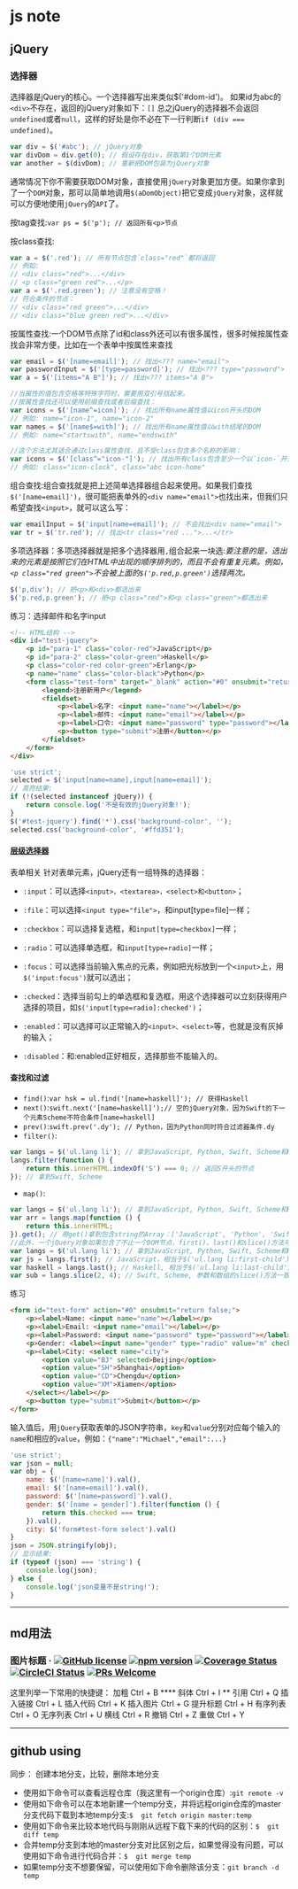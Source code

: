 # js note

## jQuery

### 选择器

选择器是jQuery的核心。一个选择器写出来类似$('#dom-id')。
如果id为abc的`<div>`不存在，返回的jQuery对象如下：`[]`
总之jQuery的选择器不会返回`undefined`或者`null`，这样的好处是你不必在下一行判断`if (div === undefined)`。

```js
var div = $('#abc'); // jQuery对象
var divDom = div.get(0); // 假设存在div，获取第1个DOM元素
var another = $(divDom); // 重新把DOM包装为jQuery对象
```

通常情况下你不需要获取DOM对象，直接使用`jQuery`对象更加方便。如果你拿到了一个`DOM`对象，那可以简单地调用`$(aDomObject)`把它变成`jQuery`对象，这样就可以方便地使用`jQuery`的`API`了。

按tag查找:`var ps = $('p'); // 返回所有<p>节点`

按class查找:

```js
var a = $('.red'); // 所有节点包含`class="red"`都将返回
// 例如:
// <div class="red">...</div>
// <p class="green red">...</p>
var a = $('.red.green'); // 注意没有空格！
// 符合条件的节点：
// <div class="red green">...</div>
// <div class="blue green red">...</div>
```

按属性查找:一个DOM节点除了id和class外还可以有很多属性，很多时候按属性查找会非常方便，比如在一个表单中按属性来查找

```js
var email = $('[name=email]'); // 找出<??? name="email">
var passwordInput = $('[type=password]'); // 找出<??? type="password">
var a = $('[items="A B"]'); // 找出<??? items="A B">

//当属性的值包含空格等特殊字符时，需要用双引号括起来。
//按属性查找还可以使用前缀查找或者后缀查找：
var icons = $('[name^=icon]'); // 找出所有name属性值以icon开头的DOM
// 例如: name="icon-1", name="icon-2"
var names = $('[name$=with]'); // 找出所有name属性值以with结尾的DOM
// 例如: name="startswith", name="endswith"

//这个方法尤其适合通过class属性查找，且不受class包含多个名称的影响：
var icons = $('[class^="icon-"]'); // 找出所有class包含至少一个以`icon-`开头的DOM
// 例如: class="icon-clock", class="abc icon-home"
```

组合查找:组合查找就是把上述简单选择器组合起来使用。如果我们查找`$('[name=email]')`，很可能把表单外的`<div name="email">`也找出来，但我们只希望查找`<input>`，就可以这么写：

```js
var emailInput = $('input[name=email]'); // 不会找出<div name="email">  
var tr = $('tr.red'); // 找出<tr class="red ...">...</tr>
```

多项选择器：多项选择器就是把多个选择器用`,`组合起来一块选:*要注意的是，选出来的元素是按照它们在HTML中出现的顺序排列的，而且不会有重复元素。例如，`<p class="red green">`不会被上面的`$('p.red,p.green')`选择两次。*

```js
$('p,div'); // 把<p>和<div>都选出来
$('p.red,p.green'); // 把<p class="red">和<p class="green">都选出来
```

练习：选择邮件和名字input

```html
<!-- HTML结构 -->
<div id="test-jquery">
    <p id="para-1" class="color-red">JavaScript</p>
    <p id="para-2" class="color-green">Haskell</p>
    <p class="color-red color-green">Erlang</p>
    <p name="name" class="color-black">Python</p>
    <form class="test-form" target="_blank" action="#0" onsubmit="return false;">
        <legend>注册新用户</legend>
        <fieldset>
            <p><label>名字: <input name="name"></label></p>
            <p><label>邮件: <input name="email"></label></p>
            <p><label>口令: <input name="password" type="password"></label></p>
            <p><button type="submit">注册</button></p>
        </fieldset>
    </form>
</div>
```

```js
'use strict';
selected = $('input[name=name],input[name=email]');
// 高亮结果:
if (!(selected instanceof jQuery)) {
    return console.log('不是有效的jQuery对象!');
}
$('#test-jquery').find('*').css('background-color', '');
selected.css('background-color', '#ffd351');
```

#### [层级选择器](https://www.liaoxuefeng.com/wiki/001434446689867b27157e896e74d51a89c25cc8b43bdb3000/001437023139167510b90eb2c924f72aeba0db592a9eb54000)

表单相关
针对表单元素，jQuery还有一组特殊的选择器：

- `:input`：可以选择`<input>，<textarea>，<select>和<button>`；

- `:file`：可以选择`<input type="file">`，和input[type=file]一样；

- `:checkbox`：可以选择复选框，和`input[type=checkbox]`一样；

- `:radio`：可以选择单选框，和`input[type=radio]`一样；

- `:focus`：可以选择当前输入焦点的元素，例如把光标放到一个`<input>`上，用`$('input:focus')`就可以选出；

- `:checked`：选择当前勾上的单选框和复选框，用这个选择器可以立刻获得用户选择的项目，如`$('input[type=radio]:checked')`；

- `:enabled`：可以选择可以正常输入的`<input>、<select>`等，也就是没有灰掉的输入；

- `:disabled`：和:enabled正好相反，选择那些不能输入的。

#### 查找和过滤

- `find()`:`var hsk = ul.find('[name=haskell]'); // 获得Haskell`
- `next()`:`swift.next('[name=haskell]');// 空的jQuery对象，因为Swift的下一个元素Scheme不符合条件[name=haskell]`
- `prev()`:`swift.prev('.dy'); // Python，因为Python同时符合过滤器条件.dy`
- `filter()`:

```js
var langs = $('ul.lang li'); // 拿到JavaScript, Python, Swift, Scheme和Haskell
langs.filter(function () {
    return this.innerHTML.indexOf('S') === 0; // 返回S开头的节点
}); // 拿到Swift, Scheme
```

- `map()`:

```js
var langs = $('ul.lang li'); // 拿到JavaScript, Python, Swift, Scheme和Haskell
var arr = langs.map(function () {
    return this.innerHTML;
}).get(); // 用get()拿到包含string的Array：['JavaScript', 'Python', 'Swift', 'Scheme', 'Haskell']
//此外，一个jQuery对象如果包含了不止一个DOM节点，first()、last()和slice()方法可以返回一个新的jQuery对象，把不需要的DOM节点去掉：
var langs = $('ul.lang li'); // 拿到JavaScript, Python, Swift, Scheme和Haskell
var js = langs.first(); // JavaScript，相当于$('ul.lang li:first-child')
var haskell = langs.last(); // Haskell, 相当于$('ul.lang li:last-child')
var sub = langs.slice(2, 4); // Swift, Scheme, 参数和数组的slice()方法一致
```

练习

```html
<form id="test-form" action="#0" onsubmit="return false;">
    <p><label>Name: <input name="name"></label></p>
    <p><label>Email: <input name="email"></label></p>
    <p><label>Password: <input name="password" type="password"></label></p>
    <p>Gender: <label><input name="gender" type="radio" value="m" checked> Male</label> <label><input name="gender" type="radio" value="f"> Female</label></p>
    <p><label>City: <select name="city">
        <option value="BJ" selected>Beijing</option>
        <option value="SH">Shanghai</option>
        <option value="CD">Chengdu</option>
        <option value="XM">Xiamen</option>
    </select></label></p>
    <p><button type="submit">Submit</button></p>
</form>
```

输入值后，用`jQuery`获取表单的JSON字符串，`key`和`value`分别对应每个输入的`name`和相应的`value`，例如：`{"name":"Michael","email":...}`

```js
'use strict';
var json = null;
var obj = {
    name: $('[name=name]').val(),
    email: $('[name=email]').val(),
    password: $('[name=password]').val(),
    gender: $('[name = gender]').filter(function () {
        return this.checked === true;
    }).val(),
    city: $('form#test-form select').val()
}
json = JSON.stringify(obj);
// 显示结果:
if (typeof (json) === 'string') {
    console.log(json);
} else {
    console.log('json变量不是string!');
}
```

---

## md用法

### 图片标题  &middot; [![GitHub license](https://img.shields.io/badge/license-MIT-blue.svg)](https://github.com/facebook/react/blob/master/LICENSE) [![npm version](https://img.shields.io/npm/v/react.svg?style=flat)](https://www.npmjs.com/package/react) [![Coverage Status](https://img.shields.io/coveralls/facebook/react/master.svg?style=flat)](https://coveralls.io/github/facebook/react?branch=master) [![CircleCI Status](https://circleci.com/gh/facebook/react.svg?style=shield&circle-token=:circle-token)](https://circleci.com/gh/facebook/react) [![PRs Welcome](https://img.shields.io/badge/PRs-welcome-brightgreen.svg)](https://reactjs.org/docs/how-to-contribute.html#your-first-pull-request)

这里列举一下常用的快捷键： 
加粗 Ctrl + B ****
斜体 Ctrl + I **
引用 Ctrl + Q 
插入链接 Ctrl + L 
插入代码 Ctrl + K 
插入图片 Ctrl + G 
提升标题 Ctrl + H 
有序列表 Ctrl + O 
无序列表 Ctrl + U 
横线 Ctrl + R 
撤销 Ctrl + Z 
重做 Ctrl + Y

---

## github using

同步： 创建本地分支，比较，删除本地分支

- 使用如下命令可以查看远程仓库（我这里有一个origin仓库）:`git remote -v`
- 使用如下命令可以在本地新建一个temp分支，并将远程origin仓库的master分支代码下载到本地temp分支:`$  git fetch origin master:temp`
- 使用如下命令来比较本地代码与刚刚从远程下载下来的代码的区别：`$  git diff temp`
- 合并temp分支到本地的master分支对比区别之后，如果觉得没有问题，可以使用如下命令进行代码合并：`$  git merge temp`
- 如果temp分支不想要保留，可以使用如下命令删除该分支：`git branch -d temp`